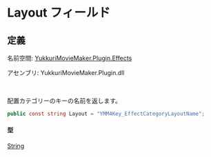# Layout フィールド

## 定義

名前空間: [YukkuriMovieMaker.Plugin.Effects](../../..)

アセンブリ: YukkuriMovieMaker.Plugin.dll

<br/>

配置カテゴリーのキーの名前を返します。

```csharp
public const string Layout = "YMM4Key_EffectCategoryLayoutName";
```

#### 型
[String](https://learn.microsoft.com/ja-jp/dotnet/api/system.string)
